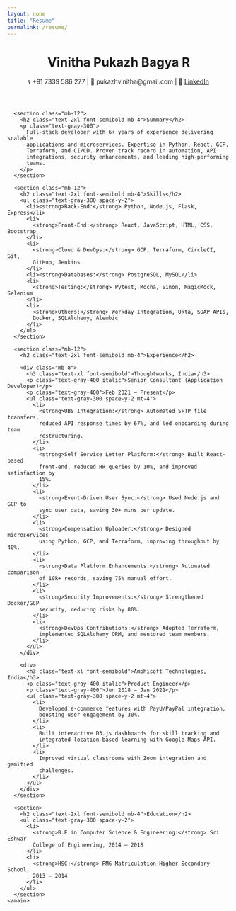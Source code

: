 ```yaml
---
layout: none
title: "Resume"
permalink: /resume/
---
```

<html lang="en">
  <head>
    <meta charset="UTF-8" />
    <meta name="viewport" content="width=device-width, initial-scale=1.0" />
    <title>Resume | Vinitha Pukazh Bagya R</title>
    <script src="https://cdn.tailwindcss.com"></script>
    <link rel="stylesheet" href="https://cdnjs.cloudflare.com/ajax/libs/font-awesome/6.0.0/css/all.min.css" />
  </head>
  <body class="bg-gray-900 text-white font-sans">
    <div class="absolute top-4 left-4">
      <a href="/" class="text-gray-300 hover:text-white transition-colors">
        <i class="fas fa-home text-2xl"></i>
      </a>
    </div>
    <main class="max-w-4xl mx-auto px-4 py-12">
      <header class="text-center mb-12">
        <h1 class="text-4xl font-bold mb-4">Vinitha Pukazh Bagya R</h1>
        <p class="text-gray-300">
          📞 +91 7339 586 277 | 📧 pukazhvinitha@gmail.com | 🔗
          <a
            href="https://www.linkedin.com/in/pukazhvinitha/"
            class="text-blue-400 hover:underline"
            >LinkedIn</a
          >
        </p>
      </header>

      <section class="mb-12">
        <h2 class="text-2xl font-semibold mb-4">Summary</h2>
        <p class="text-gray-300">
          Full-stack developer with 6+ years of experience delivering scalable
          applications and microservices. Expertise in Python, React, GCP,
          Terraform, and CI/CD. Proven track record in automation, API
          integrations, security enhancements, and leading high-performing
          teams.
        </p>
      </section>

      <section class="mb-12">
        <h2 class="text-2xl font-semibold mb-4">Skills</h2>
        <ul class="text-gray-300 space-y-2">
          <li><strong>Back-End:</strong> Python, Node.js, Flask, Express</li>
          <li>
            <strong>Front-End:</strong> React, JavaScript, HTML, CSS, Bootstrap
          </li>
          <li>
            <strong>Cloud & DevOps:</strong> GCP, Terraform, CircleCI, Git,
            GitHub, Jenkins
          </li>
          <li><strong>Databases:</strong> PostgreSQL, MySQL</li>
          <li>
            <strong>Testing:</strong> Pytest, Mocha, Sinon, MagicMock, Selenium
          </li>
          <li>
            <strong>Others:</strong> Workday Integration, Okta, SOAP APIs,
            Docker, SQLAlchemy, Alembic
          </li>
        </ul>
      </section>

      <section class="mb-12">
        <h2 class="text-2xl font-semibold mb-4">Experience</h2>

        <div class="mb-8">
          <h3 class="text-xl font-semibold">Thoughtworks, India</h3>
          <p class="text-gray-400 italic">Senior Consultant (Application Developer)</p>
          <p class="text-gray-400">Feb 2021 – Present</p>
          <ul class="text-gray-300 space-y-2 mt-4">
            <li>
              <strong>UBS Integration:</strong> Automated SFTP file transfers,
              reduced API response times by 67%, and led onboarding during team
              restructuring.
            </li>
            <li>
              <strong>Self Service Letter Platform:</strong> Built React-based
              front-end, reduced HR queries by 10%, and improved satisfaction by
              15%.
            </li>
            <li>
              <strong>Event-Driven User Sync:</strong> Used Node.js and GCP to
              sync user data, saving 30+ mins per update.
            </li>
            <li>
              <strong>Compensation Uploader:</strong> Designed microservices
              using Python, GCP, and Terraform, improving throughput by 40%.
            </li>
            <li>
              <strong>Data Platform Enhancements:</strong> Automated comparison
              of 10k+ records, saving 75% manual effort.
            </li>
            <li>
              <strong>Security Improvements:</strong> Strengthened Docker/GCP
              security, reducing risks by 80%.
            </li>
            <li>
              <strong>DevOps Contributions:</strong> Adopted Terraform,
              implemented SQLAlchemy ORM, and mentored team members.
            </li>
          </ul>
        </div>

        <div>
          <h3 class="text-xl font-semibold">Amphisoft Technologies, India</h3>
          <p class="text-gray-400 italic">Product Engineer</p>
          <p class="text-gray-400">Jun 2018 – Jan 2021</p>
          <ul class="text-gray-300 space-y-2 mt-4">
            <li>
              Developed e-commerce features with PayU/PayPal integration,
              boosting user engagement by 30%.
            </li>
            <li>
              Built interactive D3.js dashboards for skill tracking and
              integrated location-based learning with Google Maps API.
            </li>
            <li>
              Improved virtual classrooms with Zoom integration and gamified
              challenges.
            </li>
          </ul>
        </div>
      </section>

      <section>
        <h2 class="text-2xl font-semibold mb-4">Education</h2>
        <ul class="text-gray-300 space-y-2">
          <li>
            <strong>B.E in Computer Science & Engineering:</strong> Sri Eshwar
            College of Engineering, 2014 – 2018
          </li>
          <li>
            <strong>HSC:</strong> PMG Matriculation Higher Secondary School,
            2013 – 2014
          </li>
        </ul>
      </section>
    </main>
  </body>
</html>
